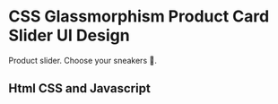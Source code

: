 # CSS Glassmorphism Product Card Slider UI Design

Product slider. Choose your sneakers :athletic_shoe:.

## Html CSS and Javascript
